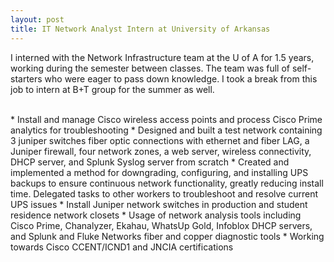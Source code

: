 ```yaml
---
layout: post
title: IT Network Analyst Intern at University of Arkansas
---
```


I interned with the Network Infrastructure team at the U of A for 1.5 years, working during the semester between classes. The team was full of self-starters who were eager to pass down knowledge. I took a break from this job to intern at B+T group for the summer as well.

<br/>
* Install and manage Cisco wireless access points and process Cisco Prime analytics for troubleshooting
* Designed and built a test network containing 3 juniper switches fiber optic connections with ethernet and fiber LAG, a Juniper firewall, four network zones, a web server, wireless connectivity, DHCP server, and Splunk Syslog server from scratch 
* Created and implemented a method for downgrading, configuring, and installing UPS backups to ensure continuous network functionality, greatly reducing install time. Delegated tasks to other workers to troubleshoot and resolve current UPS issues
* Install Juniper network switches in production and student residence network closets
* Usage of network analysis tools including Cisco Prime, Chanalyzer, Ekahau, WhatsUp Gold, Infoblox DHCP servers, and Splunk and Fluke Networks fiber and copper diagnostic tools
* Working towards Cisco CCENT/ICND1 and JNCIA certifications